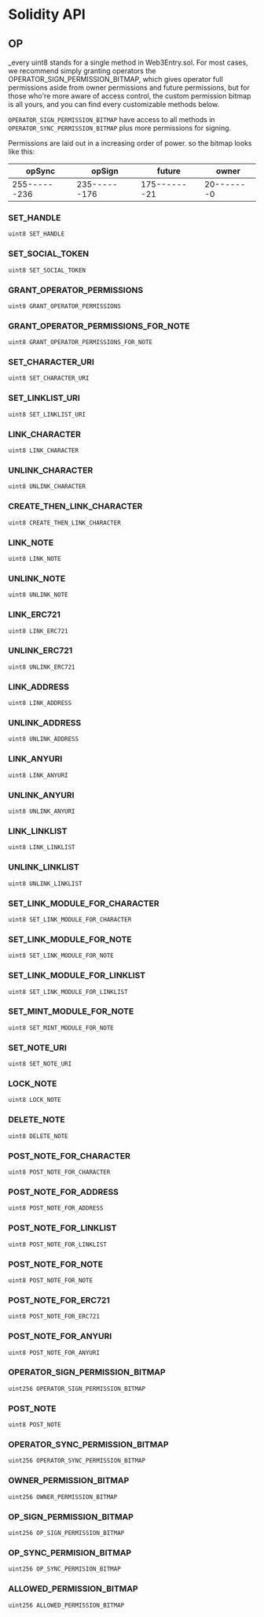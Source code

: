 # Solidity API

## OP

_every uint8 stands for a single method in Web3Entry.sol.
For most cases, we recommend simply granting operators the OPERATOR_SIGN_PERMISSION_BITMAP,
which gives operator full permissions aside from owner permissions and future permissions, but for
those who're more aware of access control, the custom permission bitmap is all yours,
and you can find every customizable methods below.

`OPERATOR_SIGN_PERMISSION_BITMAP` have access to all methods in `OPERATOR_SYNC_PERMISSION_BITMAP`
plus more permissions for signing.

Permissions are laid out in a increasing order of power.
so the bitmap looks like this:

|   opSync   |   opSign   |   future   |  owner   |
|------------|------------|------------|----------|
|255------236|235------176|175-------21|20-------0|_

### SET_HANDLE

```solidity
uint8 SET_HANDLE
```

### SET_SOCIAL_TOKEN

```solidity
uint8 SET_SOCIAL_TOKEN
```

### GRANT_OPERATOR_PERMISSIONS

```solidity
uint8 GRANT_OPERATOR_PERMISSIONS
```

### GRANT_OPERATOR_PERMISSIONS_FOR_NOTE

```solidity
uint8 GRANT_OPERATOR_PERMISSIONS_FOR_NOTE
```

### SET_CHARACTER_URI

```solidity
uint8 SET_CHARACTER_URI
```

### SET_LINKLIST_URI

```solidity
uint8 SET_LINKLIST_URI
```

### LINK_CHARACTER

```solidity
uint8 LINK_CHARACTER
```

### UNLINK_CHARACTER

```solidity
uint8 UNLINK_CHARACTER
```

### CREATE_THEN_LINK_CHARACTER

```solidity
uint8 CREATE_THEN_LINK_CHARACTER
```

### LINK_NOTE

```solidity
uint8 LINK_NOTE
```

### UNLINK_NOTE

```solidity
uint8 UNLINK_NOTE
```

### LINK_ERC721

```solidity
uint8 LINK_ERC721
```

### UNLINK_ERC721

```solidity
uint8 UNLINK_ERC721
```

### LINK_ADDRESS

```solidity
uint8 LINK_ADDRESS
```

### UNLINK_ADDRESS

```solidity
uint8 UNLINK_ADDRESS
```

### LINK_ANYURI

```solidity
uint8 LINK_ANYURI
```

### UNLINK_ANYURI

```solidity
uint8 UNLINK_ANYURI
```

### LINK_LINKLIST

```solidity
uint8 LINK_LINKLIST
```

### UNLINK_LINKLIST

```solidity
uint8 UNLINK_LINKLIST
```

### SET_LINK_MODULE_FOR_CHARACTER

```solidity
uint8 SET_LINK_MODULE_FOR_CHARACTER
```

### SET_LINK_MODULE_FOR_NOTE

```solidity
uint8 SET_LINK_MODULE_FOR_NOTE
```

### SET_LINK_MODULE_FOR_LINKLIST

```solidity
uint8 SET_LINK_MODULE_FOR_LINKLIST
```

### SET_MINT_MODULE_FOR_NOTE

```solidity
uint8 SET_MINT_MODULE_FOR_NOTE
```

### SET_NOTE_URI

```solidity
uint8 SET_NOTE_URI
```

### LOCK_NOTE

```solidity
uint8 LOCK_NOTE
```

### DELETE_NOTE

```solidity
uint8 DELETE_NOTE
```

### POST_NOTE_FOR_CHARACTER

```solidity
uint8 POST_NOTE_FOR_CHARACTER
```

### POST_NOTE_FOR_ADDRESS

```solidity
uint8 POST_NOTE_FOR_ADDRESS
```

### POST_NOTE_FOR_LINKLIST

```solidity
uint8 POST_NOTE_FOR_LINKLIST
```

### POST_NOTE_FOR_NOTE

```solidity
uint8 POST_NOTE_FOR_NOTE
```

### POST_NOTE_FOR_ERC721

```solidity
uint8 POST_NOTE_FOR_ERC721
```

### POST_NOTE_FOR_ANYURI

```solidity
uint8 POST_NOTE_FOR_ANYURI
```

### OPERATOR_SIGN_PERMISSION_BITMAP

```solidity
uint256 OPERATOR_SIGN_PERMISSION_BITMAP
```

### POST_NOTE

```solidity
uint8 POST_NOTE
```

### OPERATOR_SYNC_PERMISSION_BITMAP

```solidity
uint256 OPERATOR_SYNC_PERMISSION_BITMAP
```

### OWNER_PERMISSION_BITMAP

```solidity
uint256 OWNER_PERMISSION_BITMAP
```

### OP_SIGN_PERMISSION_BITMAP

```solidity
uint256 OP_SIGN_PERMISSION_BITMAP
```

### OP_SYNC_PERMISION_BITMAP

```solidity
uint256 OP_SYNC_PERMISION_BITMAP
```

### ALLOWED_PERMISSION_BITMAP

```solidity
uint256 ALLOWED_PERMISSION_BITMAP
```

